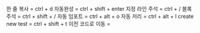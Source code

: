 한 줄 복사 = ctrl + d
자동완성 = ctrl + shift + enter
지정 라인 주석 = ctrl + /
블록 주석 = ctrl + shift + /
자동 임포트 = ctrl + alt + o
자동 저리 = ctrl + alt + l
create new test = ctrl + shift + t
이전 코드로 이동 = 